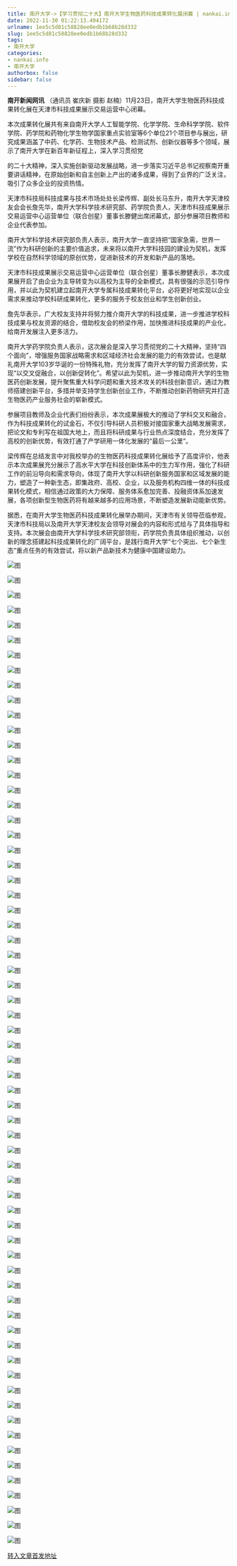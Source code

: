 ```yaml
---
title: 南开大学->【学习贯彻二十大】南开大学生物医药科技成果转化展闭幕 | nankai.info
date: 2022-11-30 01:22:13.494172
urlname: 1ee5c5d81c58828ee0edb1b68b28d332
slug: 1ee5c5d81c58828ee0edb1b68b28d332
tags: 
- 南开大学
categories:
- nankai.info
- 南开大学
authorbox: false
sidebar: false
---
```

**南开新闻网讯** （通讯员 崔庆新 摄影 赵楠）11月23日，南开大学生物医药科技成果转化展在天津市科技成果展示交易运营中心闭幕。

本次成果转化展共有来自南开大学人工智能学院、化学学院、生命科学学院、软件学院、药学院和药物化学生物学国家重点实验室等6个单位21个项目参与展出，研究成果涵盖了中药、化学药、生物技术产品、检测试剂、创新仪器等多个领域，展示了南开大学在新百年新征程上，深入学习贯彻党
<!--more-->
的二十大精神，深入实施创新驱动发展战略，进一步落实习近平总书记视察南开重要讲话精神，在原始创新和自主创新上产出的诸多成果，得到了业界的广泛关注，吸引了众多企业的投资热情。

天津市科技局科技成果与技术市场处处长梁传辉、副处长马东升，南开大学天津校友会会长詹先华，南开大学科学技术研究部、药学院负责人，天津市科技成果展示交易运营中心运营单位（联合创星）董事长滕健出席闭幕式，部分参展项目教师和企业代表参加。

南开大学科学技术研究部负责人表示，南开大学一直坚持把“国家急需，世界一流”作为科研创新的主要价值追求，未来将以南开大学科技园的建设为契机，发挥学校在自然科学领域的原创优势，促进新技术的开发和新产品的落地。

天津市科技成果展示交易运营中心运营单位（联合创星）董事长滕健表示，本次成果展开启了由企业为主导转变为以高校为主导的全新模式，具有很强的示范引导作用，并以此为契机建立起南开大学专属科技成果转化平台，必将更好地实现以企业需求来推动学校科研成果转化，更多的服务于校友创业和学生创新创业。

詹先华表示，广大校友支持并将努力推介南开大学的科技成果，进一步推进学校科技成果与校友资源的结合，借助校友会的桥梁作用，加快推进科技成果的产业化，给南开发展注入更多活力。

南开大学药学院负责人表示，这次展会是深入学习贯彻党的二十大精神，坚持“四个面向”，增强服务国家战略需求和区域经济社会发展的能力的有效尝试，也是献礼南开大学103岁华诞的一份特殊礼物，充分发挥了南开大学的智力资源优势，实现“以交叉促融合，以创新促转化”。希望以此为契机，进一步推动南开大学的生物医药创新发展，提升聚焦重大科学问题和重大技术攻关的科技创新意识，通过为教师搭建创新平台，多措并举支持学生创新创业工作，不断推动创新药物研究并打造生物医药产业服务社会的崭新模式。

参展项目教师及企业代表们纷纷表示，本次成果展极大的推动了学科交叉和融合，作为科技成果转化的试金石，不仅引导科研人员积极对接国家重大战略发展需求，把论文和专利写在祖国大地上，而且将科研成果与行业热点深度结合，充分发挥了高校的创新优势，有效打通了产学研用一体化发展的“最后一公里”。

梁传辉在总结发言中对我校举办的生物医药科技成果转化展给予了高度评价，他表示本次成果展充分展示了高水平大学在科技创新体系中的生力军作用，强化了科研工作的前沿导向和需求导向，体现了南开大学以科研创新服务国家和区域发展的能力，塑造了一种新生态，即集政府、高校、企业，以及服务机构四维一体的科技成果转化模式，相信通过政策的大力保障、服务体系愈加完善、投融资体系加速发展，各项创新型生物医药将有越来越多的应用场景，不断塑造发展新动能新优势。

据悉，在南开大学生物医药科技成果转化展举办期间，天津市有关领导莅临参观，天津市科技局以及南开大学天津校友会领导对展会的内容和形式给与了具体指导和支持。本次展会由南开大学科学技术研究部领衔，药学院负责具体组织推动，以创新的理念搭建起科技成果转化的广阔平台，是践行南开大学“七个突出、七个新生态”重点任务的有效尝试，将以新产品新技术为健康中国建设助力。

![图](http://news.nankai.edu.cn/ywsd/system/2022/11/25/g)

![图](http://news.nankai.edu.cn/ywsd/system/2022/11/25/p)

![图](http://news.nankai.edu.cn/ywsd/system/2022/11/25/j)

![图](http://news.nankai.edu.cn/ywsd/system/2022/11/25/)

![图](http://news.nankai.edu.cn/ywsd/system/2022/11/25/2)

![图](http://news.nankai.edu.cn/ywsd/system/2022/11/25/9)

![图](http://news.nankai.edu.cn/ywsd/system/2022/11/25/6)

![图](http://news.nankai.edu.cn/ywsd/system/2022/11/25/3)

![图](http://news.nankai.edu.cn/ywsd/system/2022/11/25/7)

![图](http://news.nankai.edu.cn/ywsd/system/2022/11/25/6)

![图](http://news.nankai.edu.cn/ywsd/system/2022/11/25/3)

![图](http://news.nankai.edu.cn/ywsd/system/2022/11/25/0)

![图](http://news.nankai.edu.cn/ywsd/system/2022/11/25/_)

![图](http://news.nankai.edu.cn/ywsd/system/2022/11/25/1)

![图](http://news.nankai.edu.cn/ywsd/system/2022/11/25/5)

![图](http://news.nankai.edu.cn/ywsd/system/2022/11/25/1)

![图](http://news.nankai.edu.cn/ywsd/system/2022/11/25/9)

![图](http://news.nankai.edu.cn/ywsd/system/2022/11/25/4)

![图](http://news.nankai.edu.cn/ywsd/system/2022/11/25/0)

![图](http://news.nankai.edu.cn/ywsd/system/2022/11/25/0)

![图](http://news.nankai.edu.cn/ywsd/system/2022/11/25/0)

![图](http://news.nankai.edu.cn/ywsd/system/2022/11/25/3)

![图](http://news.nankai.edu.cn/ywsd/system/2022/11/25/0)

![图](http://news.nankai.edu.cn/ywsd/system/2022/11/25/0)

![图](http://news.nankai.edu.cn/)

![图](http://news.nankai.edu.cn/ywsd/system/2022/11/25/1)

![图](http://news.nankai.edu.cn/ywsd/system/2022/11/25/9)

![图](http://news.nankai.edu.cn/ywsd/system/2022/11/25/4)

![图](http://news.nankai.edu.cn/)

![图](http://news.nankai.edu.cn/ywsd/system/2022/11/25/0)

![图](http://news.nankai.edu.cn/ywsd/system/2022/11/25/0)

![图](http://news.nankai.edu.cn/ywsd/system/2022/11/25/0)

![图](http://news.nankai.edu.cn/)

![图](http://news.nankai.edu.cn/ywsd/system/2022/11/25/3)

![图](http://news.nankai.edu.cn/ywsd/system/2022/11/25/0)

![图](http://news.nankai.edu.cn/ywsd/system/2022/11/25/0)

![图](http://news.nankai.edu.cn/)

![图](http://news.nankai.edu.cn/ywsd/system/2022/11/25/c)

![图](http://news.nankai.edu.cn/ywsd/system/2022/11/25/i)

![图](http://news.nankai.edu.cn/ywsd/system/2022/11/25/p)

![图](http://news.nankai.edu.cn/)

![图](http://news.nankai.edu.cn/ywsd/system/2022/11/25/n)

![图](http://news.nankai.edu.cn/ywsd/system/2022/11/25/c)

![图](http://news.nankai.edu.cn/ywsd/system/2022/11/25/)

![图](http://news.nankai.edu.cn/ywsd/system/2022/11/25/u)

![图](http://news.nankai.edu.cn/ywsd/system/2022/11/25/d)

![图](http://news.nankai.edu.cn/ywsd/system/2022/11/25/e)

![图](http://news.nankai.edu.cn/ywsd/system/2022/11/25/)

![图](http://news.nankai.edu.cn/ywsd/system/2022/11/25/i)

![图](http://news.nankai.edu.cn/ywsd/system/2022/11/25/a)

![图](http://news.nankai.edu.cn/ywsd/system/2022/11/25/k)

![图](http://news.nankai.edu.cn/ywsd/system/2022/11/25/n)

![图](http://news.nankai.edu.cn/ywsd/system/2022/11/25/a)

![图](http://news.nankai.edu.cn/ywsd/system/2022/11/25/n)

![图](http://news.nankai.edu.cn/ywsd/system/2022/11/25/)

![图](http://news.nankai.edu.cn/ywsd/system/2022/11/25/s)

![图](http://news.nankai.edu.cn/ywsd/system/2022/11/25/w)

![图](http://news.nankai.edu.cn/ywsd/system/2022/11/25/e)

![图](http://news.nankai.edu.cn/ywsd/system/2022/11/25/n)

![图](http://news.nankai.edu.cn/)

![图](http://news.nankai.edu.cn/)

![图](http://news.nankai.edu.cn/ywsd/system/2022/11/25/:)

![图](http://news.nankai.edu.cn/ywsd/system/2022/11/25/p)

![图](http://news.nankai.edu.cn/ywsd/system/2022/11/25/t)

![图](http://news.nankai.edu.cn/ywsd/system/2022/11/25/t)

![图](http://news.nankai.edu.cn/ywsd/system/2022/11/25/h)

[转入文章首发地址](http://news.nankai.edu.cn/ywsd/system/2022/11/25/030053809.shtml)